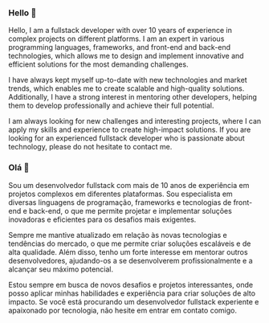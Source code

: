 ### Hello 👋

Hello, I am a fullstack developer with over 10 years of experience in complex projects on different platforms. I am an expert in various programming languages, frameworks, and front-end and back-end technologies, which allows me to design and implement innovative and efficient solutions for the most demanding challenges.

I have always kept myself up-to-date with new technologies and market trends, which enables me to create scalable and high-quality solutions. Additionally, I have a strong interest in mentoring other developers, helping them to develop professionally and achieve their full potential.

I am always looking for new challenges and interesting projects, where I can apply my skills and experience to create high-impact solutions. If you are looking for an experienced fullstack developer who is passionate about technology, please do not hesitate to contact me.


### Olá 👋

Sou um desenvolvedor fullstack com mais de 10 anos de experiência em projetos complexos em diferentes plataformas. Sou especialista em diversas linguagens de programação, frameworks e tecnologias de front-end e back-end, o que me permite projetar e implementar soluções inovadoras e eficientes para os desafios mais exigentes.

Sempre me mantive atualizado em relação às novas tecnologias e tendências do mercado, o que me permite criar soluções escaláveis e de alta qualidade. Além disso, tenho um forte interesse em mentorar outros desenvolvedores, ajudando-os a se desenvolverem profissionalmente e a alcançar seu máximo potencial.

Estou sempre em busca de novos desafios e projetos interessantes, onde posso aplicar minhas habilidades e experiência para criar soluções de alto impacto. Se você está procurando um desenvolvedor fullstack experiente e apaixonado por tecnologia, não hesite em entrar em contato comigo.
